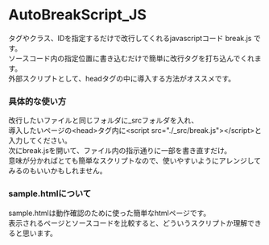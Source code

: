 # AutoBreakScript_JS
 タグやクラス、IDを指定するだけで改行してくれるjavascriptコード break.js です。<br>
 ソースコード内の指定位置に書き込むだけで簡単に改行タグを打ち込んでくれます。 <br>
 外部スクリプトとして、headタグの中に導入する方法がオススメです。<br>
 <h3>具体的な使い方</h3>
 改行したいファイルと同じフォルダに_srcフォルダを入れ、<br>
 導入したいページの&lt;head&gt;タグ内に&lt;script src="./_src/break.js"&gt;&lt;/script&gt;と入力してください。<br>
 次にbreak.jsを開いて、ファイル内の指示通りに一部を書き直すだけ。<br>
 意味が分かればとても簡単なスクリプトなので、使いやすいようにアレンジしてみるのもいいかもしれません。<br>
 <h3>sample.htmlについて</h3>
 sample.htmlは動作確認のために使った簡単なhtmlページです。<br>
 表示されるページとソースコードを比較すると、どういうスクリプトか理解できると思います。
